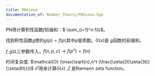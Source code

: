 ```yaml
---
title: PNSieve
documentation_of: Number_Theory/PNSieve.hpp
---
```


PN筛计算积性函数$f$前缀和：$ \sum_{i=1}^n f(i)$。

找到积性函数$g$使的$g(p) = f(p)$其中$p$是质数。$G(x)$是 $g$函数的前缀和。

$f,g$以三参数传入，$f(n,p,c) \rightarrow f(p^c) = f(n)$

时间复杂度: $\mathcal{O} (\max(\sqrt{n},n^t (\frac{\zeta(2t)\zeta(3t)}{\zeta(6t)}))$ $n^t$用来计算$G(x)$ ,$\zeta$ 是Riemann zeta function。